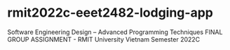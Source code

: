 # rmit2022c-eeet2482-lodging-app
Software Engineering Design – Advanced Programming Techniques FINAL GROUP ASSIGNMENT - RMIT University Vietnam Semester 2022C 
